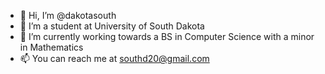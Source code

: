 - 👋 Hi, I’m @dakotasouth
- 👀 I’m a student at University of South Dakota
- 🌱 I’m currently working towards a BS in Computer Science with a minor in Mathematics
- 📫 You can reach me at southd20@gmail.com

<!---
dakotasouth/dakotasouth is a ✨ special ✨ repository because its `README.md` (this file) appears on your GitHub profile.
You can click the Preview link to take a look at your changes.
--->
